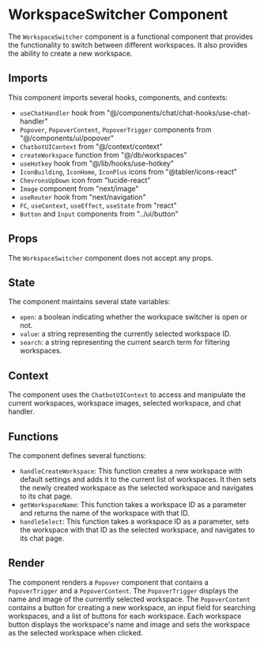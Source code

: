 # WorkspaceSwitcher Component

The `WorkspaceSwitcher` component is a functional component that provides the functionality to switch between different workspaces. It also provides the ability to create a new workspace.

## Imports

This component imports several hooks, components, and contexts:

- `useChatHandler` hook from "@/components/chat/chat-hooks/use-chat-handler"
- `Popover`, `PopoverContent`, `PopoverTrigger` components from "@/components/ui/popover"
- `ChatbotUIContext` from "@/context/context"
- `createWorkspace` function from "@/db/workspaces"
- `useHotkey` hook from "@/lib/hooks/use-hotkey"
- `IconBuilding`, `IconHome`, `IconPlus` icons from "@tabler/icons-react"
- `ChevronsUpDown` icon from "lucide-react"
- `Image` component from "next/image"
- `useRouter` hook from "next/navigation"
- `FC`, `useContext`, `useEffect`, `useState` from "react"
- `Button` and `Input` components from "../ui/button"

## Props

The `WorkspaceSwitcher` component does not accept any props.

## State

The component maintains several state variables:

- `open`: a boolean indicating whether the workspace switcher is open or not.
- `value`: a string representing the currently selected workspace ID.
- `search`: a string representing the current search term for filtering workspaces.

## Context

The component uses the `ChatbotUIContext` to access and manipulate the current workspaces, workspace images, selected workspace, and chat handler.

## Functions

The component defines several functions:

- `handleCreateWorkspace`: This function creates a new workspace with default settings and adds it to the current list of workspaces. It then sets the newly created workspace as the selected workspace and navigates to its chat page.
- `getWorkspaceName`: This function takes a workspace ID as a parameter and returns the name of the workspace with that ID.
- `handleSelect`: This function takes a workspace ID as a parameter, sets the workspace with that ID as the selected workspace, and navigates to its chat page.

## Render

The component renders a `Popover` component that contains a `PopoverTrigger` and a `PopoverContent`. The `PopoverTrigger` displays the name and image of the currently selected workspace. The `PopoverContent` contains a button for creating a new workspace, an input field for searching workspaces, and a list of buttons for each workspace. Each workspace button displays the workspace's name and image and sets the workspace as the selected workspace when clicked.